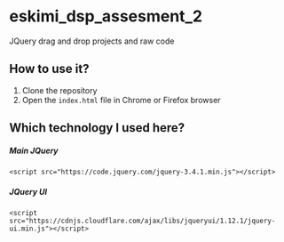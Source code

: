 # eskimi_dsp_assesment_2
JQuery drag and drop projects and raw code

## How to use it?
1. Clone the repository 
2. Open the `index.html` file in Chrome or Firefox browser

## Which technology I used here?
##### Main JQuery
`<script src="https://code.jquery.com/jquery-3.4.1.min.js"></script>`

##### JQuery UI
`<script src="https://cdnjs.cloudflare.com/ajax/libs/jqueryui/1.12.1/jquery-ui.min.js"></script>`
